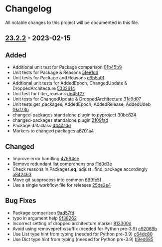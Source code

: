 # Changelog

All notable changes to this project will be documented in this file.

## [23.2.2] - 2023-02-15

## Added
* Additional unit test for Package comparison [01b45b9](https://github.com/greenbone/troubadix/commit/01b45b9)
* Unit tests for Package & Reasons [5fee1dd](https://github.com/greenbone/troubadix/commit/5fee1dd)
* Unit tests for Package and Reasons [c9b5a0f](https://github.com/greenbone/troubadix/commit/c9b5a0f)
* Addtional unit tests for AddedEpoch, ChangedUpdate & DroppedArchitecture [5332614](https://github.com/greenbone/troubadix/commit/5332614)
* Unit test for filter_reasons [de45f27](https://github.com/greenbone/troubadix/commit/de45f27)
* Unit tests for ChangedUpdate & DroppedArchitecture [31e9d07](https://github.com/greenbone/troubadix/commit/31e9d07)
* Unit tests get_packages, AddedEpoch, AddedRelease, AddedUdeb [f9af73b](https://github.com/greenbone/troubadix/commit/f9af73b)
* changed-packages standalone plugin to pyproject [30bc824](https://github.com/greenbone/troubadix/commit/30bc824)
* changed-packages standalone plugin [2109fad](https://github.com/greenbone/troubadix/commit/2109fad)
* Package dataclass [44441dd](https://github.com/greenbone/troubadix/commit/44441dd)
* Markers to changed packages [a6701a4](https://github.com/greenbone/troubadix/commit/a6701a4)

## Changed
* Improve error handling [47694ce](https://github.com/greenbone/troubadix/commit/47694ce)
* Remove redundant list comprehensions [f1d0d3e](https://github.com/greenbone/troubadix/commit/f1d0d3e)
* Check reasons in Packages.__eq__, adjust _find_package accordingly [a842463](https://github.com/greenbone/troubadix/commit/a842463)
* Move git subprocess into common [699fe5f](https://github.com/greenbone/troubadix/commit/699fe5f)
* Use a single workflow file for releases [25de2e4](https://github.com/greenbone/troubadix/commit/25de2e4)

## Bug Fixes
* Package comparison [9ad57fd](https://github.com/greenbone/troubadix/commit/9ad57fd)
* typo in argument help [9f38262](https://github.com/greenbone/troubadix/commit/9f38262)
* Incorrect setting of dropped architecture marker [812300d](https://github.com/greenbone/troubadix/commit/812300d)
* Avoid using removeprefix/suffix (needed for Python pre-3.9) [c92069b](https://github.com/greenbone/troubadix/commit/c92069b)
* Use List type hint from typing (needed for Python pre-3.9) [c64dc80](https://github.com/greenbone/troubadix/commit/c64dc80)
* Use Dict type hint from typing (needed for Python pre-3.9) [b9ed685](https://github.com/greenbone/troubadix/commit/b9ed685)

[23.2.2]: https://github.com/greenbone/troubadix/compare/v23.2.1...23.2.2